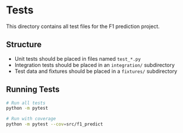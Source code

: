 # Tests

This directory contains all test files for the F1 prediction project.

## Structure

- Unit tests should be placed in files named `test_*.py`
- Integration tests should be placed in an `integration/` subdirectory
- Test data and fixtures should be placed in a `fixtures/` subdirectory

## Running Tests

```bash
# Run all tests
python -m pytest

# Run with coverage
python -m pytest --cov=src/f1_predict
```